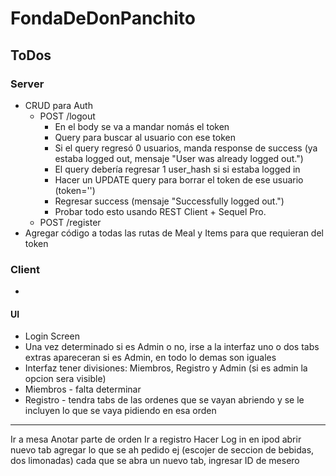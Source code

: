 
# FondaDeDonPanchito

## ToDos

### Server

* CRUD para Auth
  * POST /logout
    * En el body se va a mandar nomás el token
    * Query para buscar al usuario con ese token
    * Si el query regresó 0 usuarios, manda response de success (ya estaba logged out, mensaje "User was already logged out.")
    * El query debería regresar 1 user_hash si si estaba logged in
    * Hacer un UPDATE query para borrar el token de ese usuario (token='')
    * Regresar success (mensaje "Successfully logged out.")
    * Probar todo esto usando REST Client + Sequel Pro.
  * POST /register
* Agregar código a todas las rutas de Meal y Items para que requieran del token


### Client

* 

#### UI

* Login Screen
* Una vez determinado si es Admin o no, irse a la interfaz uno o dos tabs extras apareceran si es Admin, en todo lo demas son iguales
* Interfaz tener divisiones: Miembros, Registro y Admin (si es admin la opcion sera visible)
* Miembros - falta determinar
* Registro - tendra tabs de las ordenes que se vayan abriendo y se le incluyen lo que se vaya pidiendo en esa orden

----
Ir a mesa
Anotar parte de orden
Ir a registro
Hacer Log in en ipod
abrir nuevo tab
agregar lo que se ah pedido
ej (escojer de seccion de bebidas, dos limonadas)
cada que se abra un nuevo tab, ingresar ID de mesero



